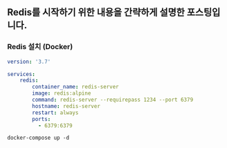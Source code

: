 ## Redis를 시작하기 위한 내용을 간략하게 설명한 포스팅입니다.

### Redis 설치 (Docker)

```yml
version: '3.7'

services:
    redis:
        container_name: redis-server
        image: redis:alpine
        command: redis-server --requirepass 1234 --port 6379
        hostname: redis-server
        restart: always
        ports:
          - 6379:6379
```
`docker-compose up -d`
